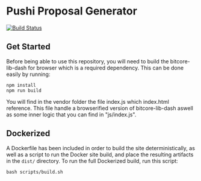# Pushi Proposal Generator

[![Build Status](https://travis-ci.org/dashevo/proposal-generator.svg?branch=master)](https://travis-ci.org/dashevo/proposal-generator)

## Get Started

Before being able to use this repository, you will need to build the bitcore-lib-dash for browser which is a required dependency. This can be done easily by running:

```
npm install
npm run build
```

You will find in the vendor folder the file index.js which index.html reference. This file handle a browserified version of bitcore-lib-dash aswell as some inner logic that you can find in "js/index.js".

## Dockerized

A Dockerfile has been included in order to build the site deterministically, as well as a script to run the Docker site build, and place the resulting artifacts in the `dist/` directory. To run the full Dockerized build, run this script:

```
bash scripts/build.sh
```
